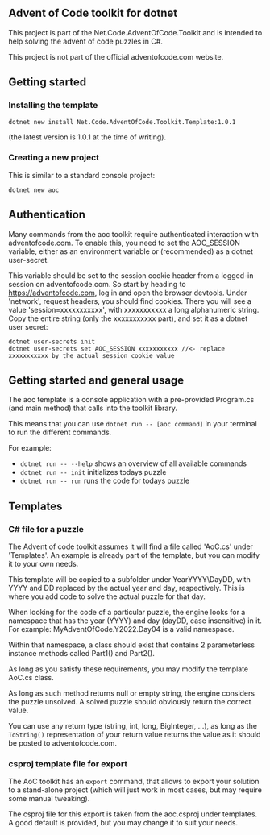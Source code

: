 ## Advent of Code toolkit for dotnet

This project is part of the Net.Code.AdventOfCode.Toolkit and is
intended to help solving the advent of code puzzles in C#. 

This project is not part of the official adventofcode.com website.

## Getting started

### Installing the template

`dotnet new install Net.Code.AdventOfCode.Toolkit.Template:1.0.1`

(the latest version is 1.0.1 at the time of writing).

### Creating a new project 

This is similar to a standard console project:

`dotnet new aoc`

## Authentication

Many commands from the aoc toolkit require authenticated interaction with
adventofcode.com. To enable this, you need to set the AOC_SESSION variable, 
either as an environment variable or (recommended) as a dotnet user-secret.

This variable should be set to the session cookie header from a logged-in
session on adventofcode.com. So start by heading to https://adventofcode.com,
log in and open the browser devtools. Under 'network', request headers, you should
find cookies. There you will see a value 'session=xxxxxxxxxxx', with xxxxxxxxxxx a
long alphanumeric string. Copy the entire string (only the xxxxxxxxxxx part), and 
set it as a dotnet user secret:

```
dotnet user-secrets init
dotnet user-secrets set AOC_SESSION xxxxxxxxxxx //<- replace xxxxxxxxxxx by the actual session cookie value
```

## Getting started and general usage

The aoc template is a console application with a pre-provided Program.cs (and main method)
that calls into the toolkit library.

This means that you can use `dotnet run -- [aoc command]` in your terminal to run the different commands.

For example:
* `dotnet run -- --help` shows an overview of all available commands
* `dotnet run -- init` initializes todays puzzle 
* `dotnet run -- run` runs the code for todays puzzle

## Templates

### C# file for a puzzle

The Advent of code toolkit assumes it will find a file called 'AoC.cs' under 'Templates'. 
An example is already part of the template, but you can modify it to your own needs.

This template will be copied to a subfolder under YearYYYY\DayDD, with
YYYY and DD replaced by the actual year and day, respectively. This is where you 
add code to solve the actual puzzle for that day.

When looking for the code of a particular puzzle, the engine 
looks for a namespace that has the year (YYYY) and day (dayDD, case insensitive) 
in it. For example: MyAdventOfCode.Y2022.Day04 is a valid namespace.

Within that namespace, a class should exist that contains 2 parameterless 
instance methods called Part1() and Part2().

As long as you satisfy these requirements, you may modify the template AoC.cs class.

As long as such method returns null or empty string, the engine considers the
puzzle unsolved. A solved puzzle should obviously return the correct value. 

You can use any return type (string, int, long, BigInteger, ...), as long as the
`ToString()` representation of your return value returns the value as it should
be posted to adventofcode.com.

### csproj template file for export

The AoC toolkit has an `export` command, that allows to export your solution
to a stand-alone project (which will just work in most cases, but may require
some manual tweaking).

The csproj file for this export is taken from the aoc.csproj under templates.
A good default is provided, but you may change it to suit your needs.



